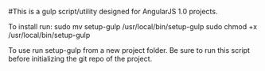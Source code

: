 #This is a gulp script/utility designed for AngularJS 1.0 projects.

To install run:
sudo mv setup-gulp /usr/local/bin/setup-gulp
sudo chmod +x /usr/local/bin/setup-gulp

To use run setup-gulp from a new project folder. Be sure to run this script before initializing the git repo of the project.

